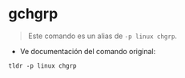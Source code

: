 # gchgrp

> Este comando es un alias de `-p linux chgrp`.

- Ve documentación del comando original:

`tldr -p linux chgrp`

